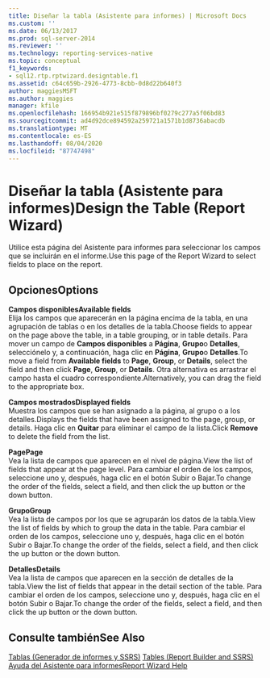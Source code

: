 ```yaml
---
title: Diseñar la tabla (Asistente para informes) | Microsoft Docs
ms.custom: ''
ms.date: 06/13/2017
ms.prod: sql-server-2014
ms.reviewer: ''
ms.technology: reporting-services-native
ms.topic: conceptual
f1_keywords:
- sql12.rtp.rptwizard.designtable.f1
ms.assetid: c64c659b-2926-4773-8cbb-0d8d22b640f3
author: maggiesMSFT
ms.author: maggies
manager: kfile
ms.openlocfilehash: 166954b921e515f879896bf0279c277a5f06bd83
ms.sourcegitcommit: ad4d92dce894592a259721a1571b1d8736abacdb
ms.translationtype: MT
ms.contentlocale: es-ES
ms.lasthandoff: 08/04/2020
ms.locfileid: "87747498"
---
```

# <a name="design-the-table-report-wizard"></a><span data-ttu-id="569b9-102">Diseñar la tabla (Asistente para informes)</span><span class="sxs-lookup"><span data-stu-id="569b9-102">Design the Table (Report Wizard)</span></span>
  <span data-ttu-id="569b9-103">Utilice esta página del Asistente para informes para seleccionar los campos que se incluirán en el informe.</span><span class="sxs-lookup"><span data-stu-id="569b9-103">Use this page of the Report Wizard to select fields to place on the report.</span></span>  
  
## <a name="options"></a><span data-ttu-id="569b9-104">Opciones</span><span class="sxs-lookup"><span data-stu-id="569b9-104">Options</span></span>  
 <span data-ttu-id="569b9-105">**Campos disponibles**</span><span class="sxs-lookup"><span data-stu-id="569b9-105">**Available fields**</span></span>  
 <span data-ttu-id="569b9-106">Elija los campos que aparecerán en la página encima de la tabla, en una agrupación de tablas o en los detalles de la tabla.</span><span class="sxs-lookup"><span data-stu-id="569b9-106">Choose fields to appear on the page above the table, in a table grouping, or in table details.</span></span> <span data-ttu-id="569b9-107">Para mover un campo de **Campos disponibles** a **Página**, **Grupo**o **Detalles**, selecciónelo y, a continuación, haga clic en **Página**, **Grupo**o **Detalles**.</span><span class="sxs-lookup"><span data-stu-id="569b9-107">To move a field from **Available fields** to **Page**, **Group**, or **Details**, select the field and then click **Page**, **Group**, or **Details**.</span></span> <span data-ttu-id="569b9-108">Otra alternativa es arrastrar el campo hasta el cuadro correspondiente.</span><span class="sxs-lookup"><span data-stu-id="569b9-108">Alternatively, you can drag the field to the appropriate box.</span></span>  
  
 <span data-ttu-id="569b9-109">**Campos mostrados**</span><span class="sxs-lookup"><span data-stu-id="569b9-109">**Displayed fields**</span></span>  
 <span data-ttu-id="569b9-110">Muestra los campos que se han asignado a la página, al grupo o a los detalles.</span><span class="sxs-lookup"><span data-stu-id="569b9-110">Displays the fields that have been assigned to the page, group, or details.</span></span> <span data-ttu-id="569b9-111">Haga clic en **Quitar** para eliminar el campo de la lista.</span><span class="sxs-lookup"><span data-stu-id="569b9-111">Click **Remove** to delete the field from the list.</span></span>  
  
 <span data-ttu-id="569b9-112">**Page**</span><span class="sxs-lookup"><span data-stu-id="569b9-112">**Page**</span></span>  
 <span data-ttu-id="569b9-113">Vea la lista de campos que aparecen en el nivel de página.</span><span class="sxs-lookup"><span data-stu-id="569b9-113">View the list of fields that appear at the page level.</span></span> <span data-ttu-id="569b9-114">Para cambiar el orden de los campos, seleccione uno y, después, haga clic en el botón Subir o Bajar.</span><span class="sxs-lookup"><span data-stu-id="569b9-114">To change the order of the fields, select a field, and then click the up button or the down button.</span></span>  
  
 <span data-ttu-id="569b9-115">**Grupo**</span><span class="sxs-lookup"><span data-stu-id="569b9-115">**Group**</span></span>  
 <span data-ttu-id="569b9-116">Vea la lista de campos por los que se agruparán los datos de la tabla.</span><span class="sxs-lookup"><span data-stu-id="569b9-116">View the list of fields by which to group the data in the table.</span></span> <span data-ttu-id="569b9-117">Para cambiar el orden de los campos, seleccione uno y, después, haga clic en el botón Subir o Bajar.</span><span class="sxs-lookup"><span data-stu-id="569b9-117">To change the order of the fields, select a field, and then click the up button or the down button.</span></span>  
  
 <span data-ttu-id="569b9-118">**Detalles**</span><span class="sxs-lookup"><span data-stu-id="569b9-118">**Details**</span></span>  
 <span data-ttu-id="569b9-119">Vea la lista de campos que aparecen en la sección de detalles de la tabla.</span><span class="sxs-lookup"><span data-stu-id="569b9-119">View the list of fields that appear in the detail section of the table.</span></span> <span data-ttu-id="569b9-120">Para cambiar el orden de los campos, seleccione uno y, después, haga clic en el botón Subir o Bajar.</span><span class="sxs-lookup"><span data-stu-id="569b9-120">To change the order of the fields, select a field, and then click the up button or the down button.</span></span>  
  
## <a name="see-also"></a><span data-ttu-id="569b9-121">Consulte también</span><span class="sxs-lookup"><span data-stu-id="569b9-121">See Also</span></span>  
 <span data-ttu-id="569b9-122">[Tablas &#40;Generador de informes y SSRS&#41;](report-design/tables-report-builder-and-ssrs.md) </span><span class="sxs-lookup"><span data-stu-id="569b9-122">[Tables &#40;Report Builder  and SSRS&#41;](report-design/tables-report-builder-and-ssrs.md) </span></span>  
 [<span data-ttu-id="569b9-123">Ayuda del Asistente para informes</span><span class="sxs-lookup"><span data-stu-id="569b9-123">Report Wizard Help</span></span>](../../2014/reporting-services/report-wizard-help.md)  
  
  
